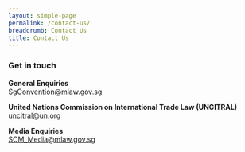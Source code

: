 ```yaml
---
layout: simple-page
permalink: /contact-us/
breadcrumb: Contact Us
title: Contact Us
---
```

### **Get in touch** ###

**General Enquiries**
<br><a href="mailto:SgConvention@mlaw.gov.sg">SgConvention@mlaw.gov.sg</a>

**United Nations Commission on International Trade Law (UNCITRAL)**
<br><a href="mailto:uncitral@un.org">uncitral@un.org</a>

**Media Enquiries**
<br><a href="mailto:SCM_Media@mlaw.gov.sg">SCM_Media@mlaw.gov.sg</a>

